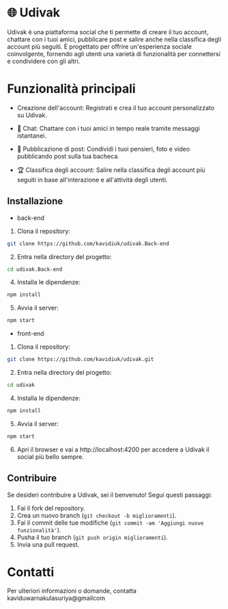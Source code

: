 # 🌐 Udivak

Udivak è una piattaforma social che ti permette di creare il tuo account, chattare con i tuoi amici, pubblicare post e salire anche nella classifica degli account più seguiti. È progettato per offrire un'esperienza sociale coinvolgente, fornendo agli utenti una varietà di funzionalità per connettersi e condividere con gli altri.

# Funzionalità principali

- Creazione dell'account: Registrati e crea il tuo account personalizzato su Udivak.

- 💬 Chat: Chattare con i tuoi amici in tempo reale tramite messaggi istantanei.

- 📝 Pubblicazione di post: Condividi i tuoi pensieri, foto e video pubblicando post sulla tua bacheca.

- 🏆 Classifica degli account: Salire nella classifica degli account più seguiti in base all'interazione e all'attività degli utenti.

## Installazione 
- back-end
  
1. Clona il repository:
```bash
git clone https://github.com/kavidiuk/udivak.Back-end
```
2. Entra nella directory del progetto:
```bash
cd udivak.Back-end
```
4. Installa le dipendenze:
```bash
npm install
```
5. Avvia il server:
```bash
npm start
```

- front-end

1. Clona il repository:
```bash
git clone https://github.com/kavidiuk/udivak.git
```
2. Entra nella directory del progetto:
```bash
cd udivak
```
4. Installa le dipendenze:
```bash
npm install
```
5. Avvia il server:
```bash
npm start
```
6. Apri il browser e vai a http://localhost:4200 per accedere a Udivak il social più bello sempre.

## Contribuire

Se desideri contribuire a Udivak, sei il benvenuto! Segui questi passaggi:

1. Fai il fork del repository.
2. Crea un nuovo branch (`git checkout -b miglioramenti`).
3. Fai il commit delle tue modifiche (`git commit -am 'Aggiungi nuove funzionalità'`).
4. Pusha il tuo branch (`git push origin miglioramenti`).
5. Invia una pull request.

# Contatti

Per ulteriori informazioni o domande, contatta kaviduwarnakulasuriya@gmailcom
